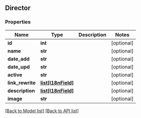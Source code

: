 ## Director

### Properties
Name | Type | Description | Notes
------------ | ------------- | ------------- | -------------
**id** | **int** |  | [optional] 
**name** | **str** |  | [optional] 
**date_add** | **str** |  | [optional] 
**date_upd** | **str** |  | [optional] 
**active** | **str** |  | [optional] 
**link_rewrite** | [**list[I18nField]**](#I18nField) |  | [optional] 
**description** | [**list[I18nField]**](#I18nField) |  | [optional] 
**image** | **str** |  | [optional] 

[[Back to Model list]](#documentation-for-models) [[Back to API list]](#documentation-for-api-endpoints)


